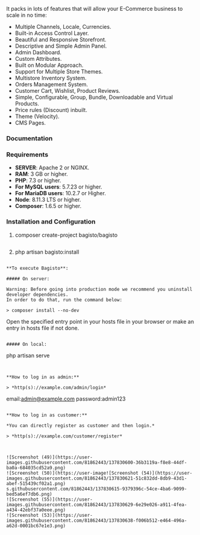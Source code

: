 

It packs in lots of features that will allow your E-Commerce business to scale in no time:

* Multiple Channels, Locale, Currencies.
* Built-in Access Control Layer.
* Beautiful and Responsive Storefront.
* Descriptive and Simple Admin Panel.
* Admin Dashboard.
* Custom Attributes.
* Built on Modular Approach.
* Support for Multiple Store Themes.
* Multistore Inventory System.
* Orders Management System.
* Customer Cart, Wishlist, Product Reviews.
* Simple, Configurable, Group, Bundle, Downloadable and Virtual Products.
* Price rules (Discount) inbuilt.
* Theme (Velocity).
* CMS Pages.



### Documentation



### Requirements

* **SERVER**: Apache 2 or NGINX.
* **RAM**: 3 GB or higher.
* **PHP**: 7.3 or higher.
* **For MySQL users**: 5.7.23 or higher.
* **For MariaDB users**: 10.2.7 or Higher.
* **Node**: 8.11.3 LTS or higher.
* **Composer**: 1.6.5 or higher.

### Installation and Configuration


1. composer create-project bagisto/bagisto
~~~

~~~
2. php artisan bagisto:install
~~~

**To execute Bagisto**:

##### On server:

Warning: Before going into production mode we recommend you uninstall developer dependencies.
In order to do that, run the command below:

> composer install --no-dev

~~~
Open the specified entry point in your hosts file in your browser or make an entry in hosts file if not done.
~~~

##### On local:

~~~
php artisan serve
~~~


**How to log in as admin:**

> *http(s)://example.com/admin/login*

~~~
email:admin@example.com
password:admin123
~~~

**How to log in as customer:**

*You can directly register as customer and then login.*

> *http(s)://example.com/customer/register*



![Screenshot (49)](https://user-images.githubusercontent.com/81862443/137830600-36b3119a-f8e8-44df-ba0a-684035cd52a9.png)
![Screenshot (50)](https://user-image![Screenshot (54)](https://user-images.githubusercontent.com/81862443/137830621-51c832dd-8db9-43d1-abef-515439cf02a1.png)
s.githubusercontent.com/81862443/137830615-9379396c-54ce-4ba6-9099-bed5a6ef7db6.png)
![Screenshot (55)](https://user-images.githubusercontent.com/81862443/137830629-6e29e026-a911-4fea-a434-42ebf37a0eee.png)
![Screenshot (53)](https://user-images.githubusercontent.com/81862443/137830638-f006b512-e464-496a-a62d-0001bc67e1e3.png)

